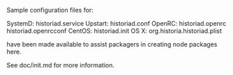 Sample configuration files for:

SystemD: historiad.service
Upstart: historiad.conf
OpenRC:  historiad.openrc
         historiad.openrcconf
CentOS:  historiad.init
OS X:    org.historia.historiad.plist

have been made available to assist packagers in creating node packages here.

See doc/init.md for more information.
